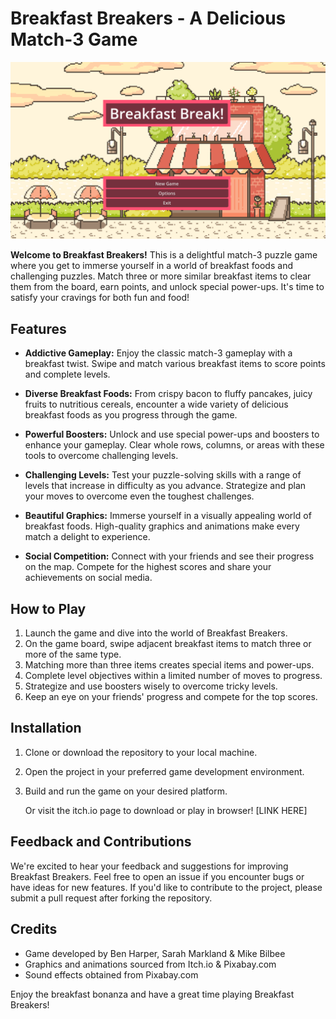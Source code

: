 # Breakfast Breakers - A Delicious Match-3 Game

![Breakfast Breakers Banner](banner.png)

**Welcome to Breakfast Breakers!** This is a delightful match-3 puzzle game where you get to immerse yourself in a world of breakfast foods and challenging puzzles. Match three or more similar breakfast items to clear them from the board, earn points, and unlock special power-ups. It's time to satisfy your cravings for both fun and food!

## Features

- **Addictive Gameplay:** Enjoy the classic match-3 gameplay with a breakfast twist. Swipe and match various breakfast items to score points and complete levels.

- **Diverse Breakfast Foods:** From crispy bacon to fluffy pancakes, juicy fruits to nutritious cereals, encounter a wide variety of delicious breakfast foods as you progress through the game.

- **Powerful Boosters:** Unlock and use special power-ups and boosters to enhance your gameplay. Clear whole rows, columns, or areas with these tools to overcome challenging levels.

- **Challenging Levels:** Test your puzzle-solving skills with a range of levels that increase in difficulty as you advance. Strategize and plan your moves to overcome even the toughest challenges.

- **Beautiful Graphics:** Immerse yourself in a visually appealing world of breakfast foods. High-quality graphics and animations make every match a delight to experience.

- **Social Competition:** Connect with your friends and see their progress on the map. Compete for the highest scores and share your achievements on social media.

## How to Play

1. Launch the game and dive into the world of Breakfast Breakers.
2. On the game board, swipe adjacent breakfast items to match three or more of the same type.
3. Matching more than three items creates special items and power-ups.
4. Complete level objectives within a limited number of moves to progress.
5. Strategize and use boosters wisely to overcome tricky levels.
6. Keep an eye on your friends' progress and compete for the top scores.

## Installation

1. Clone or download the repository to your local machine.
2. Open the project in your preferred game development environment.
3. Build and run the game on your desired platform.

   Or visit the itch.io page to download or play in browser! [LINK HERE]

## Feedback and Contributions

We're excited to hear your feedback and suggestions for improving Breakfast Breakers. Feel free to open an issue if you encounter bugs or have ideas for new features. If you'd like to contribute to the project, please submit a pull request after forking the repository.

## Credits

- Game developed by Ben Harper, Sarah Markland & Mike Bilbee
- Graphics and animations sourced from Itch.io & Pixabay.com
- Sound effects obtained from Pixabay.com

Enjoy the breakfast bonanza and have a great time playing Breakfast Breakers!

